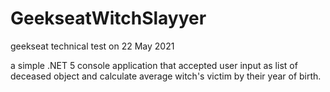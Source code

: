 # GeekseatWitchSlayyer
geekseat technical test on 22 May 2021

a simple .NET 5 console application that accepted user input as list of deceased object and calculate average witch's victim by their year of birth.
